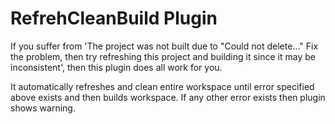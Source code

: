 # RefrehCleanBuild Plugin

If you suffer from 'The project was not built due to "Could not delete..." Fix the problem, then try refreshing this project and building it since it may be inconsistent', then this plugin does all work for you.

It automatically refreshes and clean entire workspace until error specified above exists and then builds workspace.
If any other error exists then plugin shows warning.